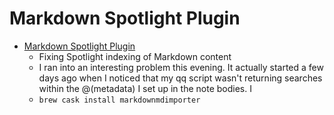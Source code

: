 # Markdown Spotlight Plugin
- [Markdown Spotlight Plugin](https://brettterpstra.com/2011/10/18/fixing-spotlight-indexing-of-markdown-content/)
  -  Fixing Spotlight indexing of Markdown content
  - I ran into an interesting problem this evening. It actually started a few days ago when I noticed that my qq script wasn't returning searches within the @(metadata) I set up in the note bodies. I
  - `brew cask install markdownmdimporter`
